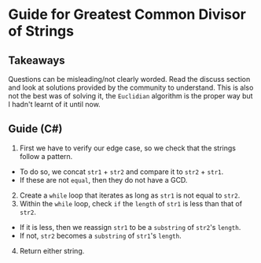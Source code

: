 # Guide for Greatest Common Divisor of Strings

## Takeaways
Questions can be misleading/not clearly worded. Read the discuss section and look at solutions provided by the community to understand.
This is also not the best was of solving it, the `Euclidian` algorithm is the proper way but I hadn't learnt of it until now.

## Guide (C#)
1. First we have to verify our edge case, so we check that the strings follow a pattern.
  - To do so, we concat `str1` + `str2` and compare it to `str2` + `str1`.
  - If these are not `equal`, then they do not have a GCD.
2. Create a `while` loop that iterates as long as `str1` is not equal to `str2`.
3. Within the `while` loop, check `if` the `length` of `str1` is less than that of `str2`.
  - If it is less, then we reassign `str1` to be a `substring` of `str2`'s `length`.
  - If not, `str2` becomes a `substring` of `str1`'s `length`.
4. Return either string.
